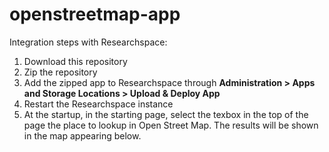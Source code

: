 # openstreetmap-app

Integration steps with Researchspace:

1. Download this repository
2. Zip the repository
3. Add the zipped app to Researchspace through **Administration > Apps and Storage Locations > Upload & Deploy App**
4. Restart the Researchspace instance
5. At the startup, in the starting page, select the texbox in the top of the page the place to lookup in Open Street Map. The results will be shown in the map appearing below.

